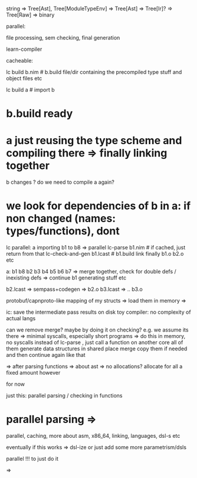 string => Tree[Ast], Tree[ModuleTypeEnv] => Tree[Ast] => Tree[Ir]? => Tree[Raw] => binary

parallel:

file processing, sem checking, final generation

learn-compiler

cacheable:

lc build b.nim # b.build file/dir containing the precompiled type stuff and object files etc 

lc build a # import b

# b.build ready 
# a just reusing the type scheme and compiling there => finally linking together

b changes ? do we need to compile a again?
# we look for dependencies of b in a: if non changed (names: types/functions), dont

lc 
parallel:
a importing b1 to b8 => parallel 
lc-parse b1.nim # if cached, just return from that
lc-check-and-gen b1.lcast # b1.build 
link finally b1.o b2.o etc 

a:
  b1 b8
  b2
  b3
  b4
  b5
  b6
  b7
=> merge together, check for double defs / inexisting defs
=> continue
  b1 generating stuff etc

b2.lcast => sempass+codegen => b2.o
b3.lcast => .. b3.o

protobuf/capnproto-like mapping of my structs => 
load them in memory => 

ic: save the intermediate pass results on disk
toy compiler: no complexity of actual langs


can we remove merge? maybe by doing it on checking? e.g. we assume its there 
=> minimal syscalls, especially short programs
=> do this in memory, no syscalls 
instead of lc-parse , just call a function on another core
all of them generate data structures in shared place
merge copy them if needed and then continue again like that

=> after parsing functions => 
about ast => no allocations? allocate for all a fixed amount 
however 
  

for now 

just this: parallel parsing / checking in functions

# parallel parsing => 



parallel, caching, more about asm, x86_64, linking, languages, dsl-s etc

eventually if this works => dsl-ize or just add some more parametrism/dsls


parallel !!! to just do it 

=> 

